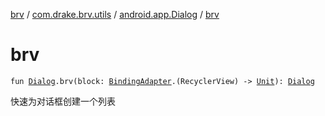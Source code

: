 [brv](../../index.md) / [com.drake.brv.utils](../index.md) / [android.app.Dialog](index.md) / [brv](./brv.md)

# brv

`fun `[`Dialog`](https://developer.android.com/reference/android/app/Dialog.html)`.brv(block: `[`BindingAdapter`](../../com.drake.brv/-binding-adapter/index.md)`.(RecyclerView) -> `[`Unit`](https://kotlinlang.org/api/latest/jvm/stdlib/kotlin/-unit/index.html)`): `[`Dialog`](https://developer.android.com/reference/android/app/Dialog.html)

快速为对话框创建一个列表

